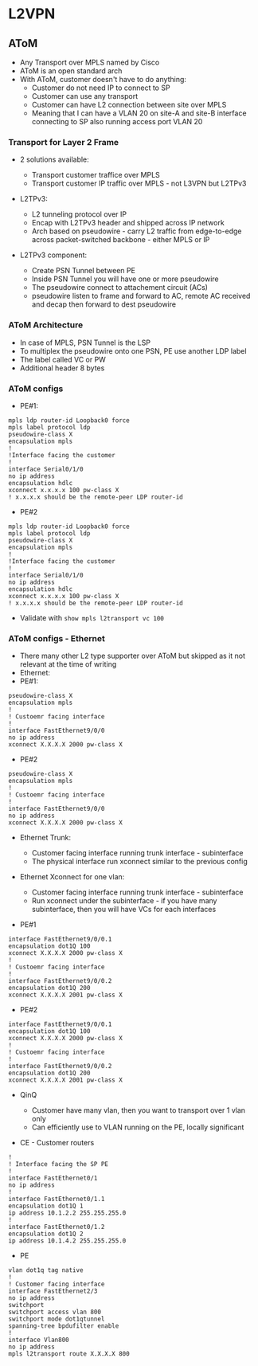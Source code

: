 # L2VPN

## AToM

- Any Transport over MPLS named by Cisco
- AToM is an open standard arch
- With AToM, customer doesn't have to do anything:
    - Customer do not need IP to connect to SP
    - Customer can use any transport
    - Customer can have L2 connection between site over MPLS
    - Meaning that I can have a VLAN 20 on site-A and site-B interface connecting to SP also running access port VLAN 20
 
### Transport for Layer 2 Frame
- 2 solutions available:
    - Transport customer traffice over MPLS
    - Transport customer IP traffic over MPLS - not L3VPN but L2TPv3
- L2TPv3:
    - L2 tunneling protocol over IP
    - Encap with L2TPv3 header and shipped across IP network
    - Arch based on pseudowire - carry L2 traffic from edge-to-edge across packet-switched backbone - either MPLS or IP

- L2TPv3 component:
    - Create PSN Tunnel between PE
    - Inside PSN Tunnel you will have one or more pseudowire
    - The pseudowire connect to attachement circuit (ACs)
    - pseudowire listen to frame and forward to AC, remote AC received and decap then forward to dest pseudowire
 
### AToM Architecture

- In case of MPLS, PSN Tunnel is the LSP
- To multiplex the pseudowire onto one PSN, PE use another LDP label
- The label called VC or PW
- Additional header 8 bytes

### AToM configs

- PE#1:
```
mpls ldp router-id Loopback0 force
mpls label protocol ldp
pseudowire-class X
encapsulation mpls
!
!Interface facing the customer
!
interface Serial0/1/0
no ip address
encapsulation hdlc
xconnect x.x.x.x 100 pw-class X
! x.x.x.x should be the remote-peer LDP router-id
```

- PE#2
```
mpls ldp router-id Loopback0 force
mpls label protocol ldp
pseudowire-class X
encapsulation mpls
!
!Interface facing the customer
!
interface Serial0/1/0
no ip address
encapsulation hdlc
xconnect x.x.x.x 100 pw-class X
! x.x.x.x should be the remote-peer LDP router-id
```

- Validate with `show mpls l2transport vc 100`

### AToM configs - Ethernet

- There many other L2 type supporter over AToM but skipped as it not relevant at the time of writing
- Ethernet:
- PE#1:
```
pseudowire-class X
encapsulation mpls
!
! Custoemr facing interface
!
interface FastEthernet9/0/0
no ip address
xconnect X.X.X.X 2000 pw-class X
```

- PE#2
```
pseudowire-class X
encapsulation mpls
!
! Custoemr facing interface
!
interface FastEthernet9/0/0
no ip address
xconnect X.X.X.X 2000 pw-class X
```

- Ethernet Trunk:
  - Customer facing interface running trunk interface - subinterface
  - The physical interface run xconnect similar to the previous config

- Ethernet Xconnect for one vlan:
  - Customer facing interface running trunk interface - subinterface
  - Run xconnect under the subinterface - if you have many subinterface, then you will have VCs for each interfaces

- PE#1
```
interface FastEthernet9/0/0.1
encapsulation dot1Q 100
xconnect X.X.X.X 2000 pw-class X
!
! Custoemr facing interface
!
interface FastEthernet9/0/0.2
encapsulation dot1Q 200
xconnect X.X.X.X 2001 pw-class X
```

- PE#2
```
interface FastEthernet9/0/0.1
encapsulation dot1Q 100
xconnect X.X.X.X 2000 pw-class X
!
! Custoemr facing interface
!
interface FastEthernet9/0/0.2
encapsulation dot1Q 200
xconnect X.X.X.X 2001 pw-class X
```

- QinQ
  - Customer have many vlan, then you want to transport over 1 vlan only
  - Can efficiently use to VLAN running on the PE, locally significant

- CE - Customer routers
```
!
! Interface facing the SP PE
!
interface FastEthernet0/1
no ip address
!
interface FastEthernet0/1.1
encapsulation dot1Q 1
ip address 10.1.2.2 255.255.255.0
!
interface FastEthernet0/1.2
encapsulation dot1Q 2
ip address 10.1.4.2 255.255.255.0
```
- PE
```
vlan dot1q tag native
!
! Customer facing interface
interface FastEthernet2/3
no ip address
switchport
switchport access vlan 800
switchport mode dot1qtunnel
spanning-tree bpdufilter enable
!
interface Vlan800
no ip address
mpls l2transport route X.X.X.X 800
```



